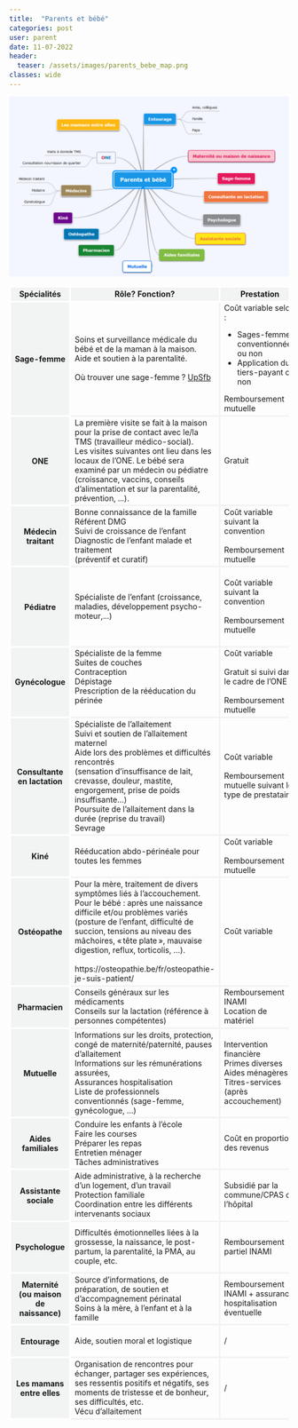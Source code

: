 ```yaml
---
title:  "Parents et bébé"
categories: post
user: parent
date: 11-07-2022
header:
  teaser: /assets/images/parents_bebe_map.png
classes: wide
---
```


![Mind map - Intervenants](/assets/images/parents_bebe_map.png)


<table class="table_intervenants" cellspacing="0">
<tr style="border-bottom: 1px black solid;">
		<th>Spécialités</th>
		<th>Rôle? Fonction?</th>
		<th>Prestation</th>
		<th>Quand ?</th>
	</tr>
	<tr>
		<th>Sage-femme</th>
		<td>Soins et surveillance médicale du bébé et de la maman à la maison. <br>Aide et soutien à la parentalité.<br><br>Où trouver une sage-femme ? <a href="https://myupsfb.be/api/searchpage">UpSfb</a> </td>
		<td>Coût variable selon :<ul><li>Sages-femmes conventionnées ou non</li><li>Application du tiers-payant ou non</li></ul>Remboursement mutuelle</td>
		<td>Dès la naissance jusqu’à l’âge d’un an</td>
	</tr>
	<tr>
		<th>ONE</th>
		<td>La première visite se fait à la maison pour la prise de contact avec le/la TMS (travailleur médico-social).<br>Les visites suivantes ont lieu dans les locaux de l’ONE. Le bébé sera examiné par un médecin ou pédiatre (croissance, vaccins, conseils d’alimentation et sur la parentalité, prévention, ...).</td>
		<td>Gratuit </td>
		<td>De 0 à 6 ans (et plus)</td>
	</tr>
	<tr>
		<th>Médecin traitant</th>
		<td>Bonne connaissance de la famille Référent DMG<br>Suivi de croissance de l’enfant<br>Diagnostic de l’enfant malade et traitement<br>(préventif et curatif)<br></td>
		<td>Coût variable suivant la convention<br><br>Remboursement mutuelle</td>
		<td>Dès la naissance (à discuter avec le médecin).</td>
	</tr>
	<tr>
		<th>Pédiatre</th>
		<td>Spécialiste de l’enfant (croissance, maladies, développement psycho-moteur,...)<br></td>
		<td>Coût variable suivant la convention<br><br>Remboursement mutuelle<br></td>
		<td>Dès la naissance jusqu’à l’âge adulte.<br>Première visite recommandée dans les 15 premiers jours.</td>
	</tr>
	<tr>
		<th>Gynécologue</th>
		<td>Spécialiste de la femme<br>Suites de couches<br>Contraception<br>Dépistage<br>Prescription de la rééducation du périnée<br><br></td>
		<td>Coût variable<br><br>Gratuit si suivi dans le cadre de l’ONE<br><br>Remboursement mutuelle </td>
		<td>4 à 6 semaines après l’accouchement</td>
	</tr>
	<tr>
		<th>Consultante en lactation</th>
		<td>Spécialiste de l’allaitement<br>Suivi et soutien de l’allaitement maternel<br>Aide lors des problèmes et difficultés rencontrés<br>(sensation d’insuffisance de lait, crevasse, douleur, mastite, engorgement, prise de poids insuffisante…)<br>Poursuite de l’allaitement dans la durée (reprise du travail)<br>Sevrage<br></td>
		<td>Coût variable<br><br>Remboursement mutuelle suivant le type de prestataire</td>
		<td>A la demande et rapidement</td>
	</tr>
	<tr>
		<th>Kiné</th>
		<td>Rééducation abdo-périnéale pour toutes les femmes</td>
		<td>Coût variable<br><br>Remboursement mutuelle</td>
		<td>A partir de 6 semaines post-accouchement</td>
	</tr>
	<tr>
		<th>Ostéopathe</th>
		<td>Pour la mère, traitement de divers symptômes liés à l’accouchement.<br>Pour le bébé : après une naissance difficile et/ou problèmes variés (posture de l’enfant, difficulté de succion, tensions au niveau des mâchoires, « tête plate », mauvaise digestion, reflux, torticolis, …).<br><br>https://osteopathie.be/fr/osteopathie-je-suis-patient/</td>
		<td>Coût variable</td>
		<td>Dès la naissance</td>
	</tr>
	<tr>
		<th>Pharmacien</th>
		<td>Conseils généraux sur les médicaments<br>Conseils sur la lactation (référence à personnes compétentes)<br></td>
		<td>Remboursement INAMI<br>Location de matériel</td>
		<td>Intervention avant et après la naissance</td>
	</tr>
	<tr>
		<th>Mutuelle</th>
		<td>Informations sur les droits, protection, congé de maternité/paternité, pauses d’allaitement<br>Informations sur les rémunérations assurées, <br>Assurances hospitalisation <br>Liste de professionnels conventionnés (sage-femme, gynécologue, …)<br></td>
		<td>Intervention financière<br>Primes diverses<br>Aides ménagères<br>Titres-services (après accouchement)</td>
		<td>Intervention avant et après la naissance</td>
	</tr>
	<tr>
		<th>Aides familiales</th>
		<td>Conduire les enfants à l’école<br>Faire les courses<br>Préparer les repas<br>Entretien ménager<br>Tâches administratives</td>
		<td>Coût en proportion des revenus</td>
		<td>Intervention avant et après la naissance</td>
	</tr>
	<tr>
		<th>Assistante sociale</th>
		<td>Aide administrative, à la recherche d’un logement, d’un travail<br>Protection familiale<br>Coordination entre les différents intervenants sociaux</td>
		<td>Subsidié par la commune/CPAS ou l’hôpital </td>
		<td>Intervention avant et après la naissance</td>
	</tr>
	<tr>
		<th>Psychologue</th>
		<td>Difficultés émotionnelles liées à la grossesse, la naissance, le post-partum, la parentalité, la PMA, au couple, etc.    </td>
		<td>Remboursement partiel INAMI</td>
		<td>Intervention avant et (longtemps) après la naissance</td>
	</tr>
	<tr>
		<th>Maternité (ou maison de naissance)</th>
		<td>Source d’informations, de préparation, de soutien et d’accompagnement périnatal<br>Soins à la mère, à l’enfant et à la famille</td>
		<td>Remboursement INAMI + assurance hospitalisation éventuelle</td>
		<td>Intervention avant et après la naissance</td>
	</tr>
	<tr>
		<th>Entourage</th>
		<td>Aide, soutien moral et logistique  </td>
		<td>/</td>
		<td>Intervention avant et après la naissance</td>
	</tr>
	<tr>
		<th>Les mamans entre elles</th>
		<td>Organisation de rencontres pour échanger, partager ses expériences, ses ressentis positifs et négatifs, ses moments de tristesse et de bonheur, ses difficultés, etc.<br>Vécu d’allaitement</td>
		<td>/</td>
		<td><Intervention avant et après la naissance</td>
	</tr>
</table>


<style>
.table_intervenants th {
background-color: #F2F3F3;
border: 3px white solid;
text-align: center;
}

.table_intervenants td {
border: 3px #F2F3F3 solid;

}
</style>
